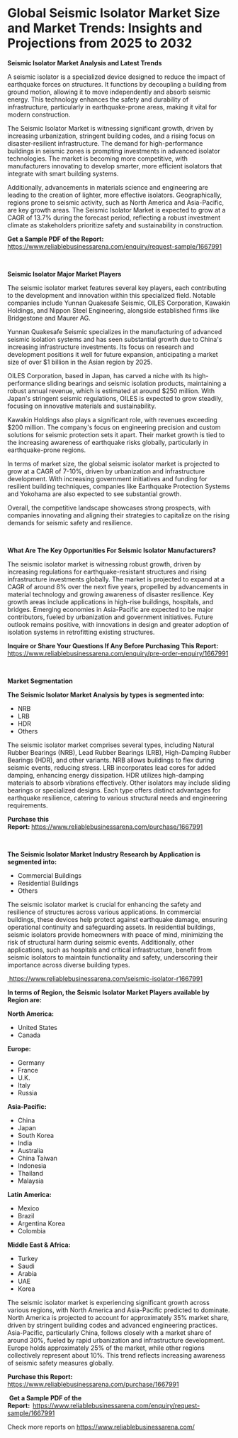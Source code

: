 <p><h1>Global Seismic Isolator Market Size and Market Trends: Insights and Projections from 2025 to 2032</h1></p><p><strong>Seismic Isolator Market Analysis and Latest Trends</strong></p>
<p><p>A seismic isolator is a specialized device designed to reduce the impact of earthquake forces on structures. It functions by decoupling a building from ground motion, allowing it to move independently and absorb seismic energy. This technology enhances the safety and durability of infrastructure, particularly in earthquake-prone areas, making it vital for modern construction.</p><p>The Seismic Isolator Market is witnessing significant growth, driven by increasing urbanization, stringent building codes, and a rising focus on disaster-resilient infrastructure. The demand for high-performance buildings in seismic zones is prompting investments in advanced isolator technologies. The market is becoming more competitive, with manufacturers innovating to develop smarter, more efficient isolators that integrate with smart building systems.</p><p>Additionally, advancements in materials science and engineering are leading to the creation of lighter, more effective isolators. Geographically, regions prone to seismic activity, such as North America and Asia-Pacific, are key growth areas. The Seismic Isolator Market is expected to grow at a CAGR of 13.7% during the forecast period, reflecting a robust investment climate as stakeholders prioritize safety and sustainability in construction.</p></p>
<p><strong>Get a Sample PDF of the Report:&nbsp;</strong> <a href="https://www.reliablebusinessarena.com/enquiry/request-sample/1667991?utm_campaign=3294&utm_medium=2&utm_source=Github&utm_content=ia&utm_term=06032025&utm_id=seismic-isolator">https://www.reliablebusinessarena.com/enquiry/request-sample/1667991</a></p>
<p>&nbsp;</p>
<p><strong>Seismic Isolator Major Market Players</strong></p>
<p><p>The seismic isolator market features several key players, each contributing to the development and innovation within this specialized field. Notable companies include Yunnan Quakesafe Seismic, OILES Corporation, Kawakin Holdings, and Nippon Steel Engineering, alongside established firms like Bridgestone and Maurer AG.</p><p>Yunnan Quakesafe Seismic specializes in the manufacturing of advanced seismic isolation systems and has seen substantial growth due to China's increasing infrastructure investments. Its focus on research and development positions it well for future expansion, anticipating a market size of over $1 billion in the Asian region by 2025.</p><p>OILES Corporation, based in Japan, has carved a niche with its high-performance sliding bearings and seismic isolation products, maintaining a robust annual revenue, which is estimated at around $250 million. With Japan's stringent seismic regulations, OILES is expected to grow steadily, focusing on innovative materials and sustainability.</p><p>Kawakin Holdings also plays a significant role, with revenues exceeding $200 million. The company's focus on engineering precision and custom solutions for seismic protection sets it apart. Their market growth is tied to the increasing awareness of earthquake risks globally, particularly in earthquake-prone regions.</p><p>In terms of market size, the global seismic isolator market is projected to grow at a CAGR of 7-10%, driven by urbanization and infrastructure development. With increasing government initiatives and funding for resilient building techniques, companies like Earthquake Protection Systems and Yokohama are also expected to see substantial growth.</p><p>Overall, the competitive landscape showcases strong prospects, with companies innovating and aligning their strategies to capitalize on the rising demands for seismic safety and resilience.</p></p>
<p>&nbsp;</p>
<p><strong>What Are The Key Opportunities For Seismic Isolator Manufacturers?</strong></p>
<p><p>The seismic isolator market is witnessing robust growth, driven by increasing regulations for earthquake-resistant structures and rising infrastructure investments globally. The market is projected to expand at a CAGR of around 8% over the next five years, propelled by advancements in material technology and growing awareness of disaster resilience. Key growth areas include applications in high-rise buildings, hospitals, and bridges. Emerging economies in Asia-Pacific are expected to be major contributors, fueled by urbanization and government initiatives. Future outlook remains positive, with innovations in design and greater adoption of isolation systems in retrofitting existing structures.</p></p>
<p><strong>Inquire or Share Your Questions If Any Before Purchasing This Report:</strong> <a href="https://www.reliablebusinessarena.com/enquiry/pre-order-enquiry/1667991?utm_campaign=3294&utm_medium=2&utm_source=Github&utm_content=ia&utm_term=06032025&utm_id=seismic-isolator">https://www.reliablebusinessarena.com/enquiry/pre-order-enquiry/1667991</a></p>
<p>&nbsp;</p>
<p><strong>Market Segmentation</strong></p>
<p><strong>The Seismic Isolator Market Analysis by types is segmented into:</strong></p>
<p><ul><li>NRB</li><li>LRB</li><li>HDR</li><li>Others</li></ul></p>
<p><p>The seismic isolator market comprises several types, including Natural Rubber Bearings (NRB), Lead Rubber Bearings (LRB), High-Damping Rubber Bearings (HDR), and other variants. NRB allows buildings to flex during seismic events, reducing stress. LRB incorporates lead cores for added damping, enhancing energy dissipation. HDR utilizes high-damping materials to absorb vibrations effectively. Other isolators may include sliding bearings or specialized designs. Each type offers distinct advantages for earthquake resilience, catering to various structural needs and engineering requirements.</p></p>
<p><strong>Purchase this Report:&nbsp;</strong><a href="https://www.reliablebusinessarena.com/purchase/1667991?utm_campaign=3294&utm_medium=2&utm_source=Github&utm_content=ia&utm_term=06032025&utm_id=seismic-isolator">https://www.reliablebusinessarena.com/purchase/1667991</a></p>
<p>&nbsp;</p>
<p><strong>The Seismic Isolator Market Industry Research by Application is segmented into:</strong></p>
<p><ul><li>Commercial Buildings</li><li>Residential Buildings</li><li>Others</li></ul></p>
<p><p>The seismic isolator market is crucial for enhancing the safety and resilience of structures across various applications. In commercial buildings, these devices help protect against earthquake damage, ensuring operational continuity and safeguarding assets. In residential buildings, seismic isolators provide homeowners with peace of mind, minimizing the risk of structural harm during seismic events. Additionally, other applications, such as hospitals and critical infrastructure, benefit from seismic isolators to maintain functionality and safety, underscoring their importance across diverse building types.</p></p>
<p><a href="https://www.reliablebusinessarena.com/seismic-isolator-r1667991?utm_campaign=3294&utm_medium=2&utm_source=Github&utm_content=ia&utm_term=06032025&utm_id=seismic-isolator">&nbsp;https://www.reliablebusinessarena.com/seismic-isolator-r1667991</a></p>
<p><strong>In terms of Region, the Seismic Isolator Market Players available by Region are:</strong></p>
<p>
    <p> <strong> North America: </strong>
        <ul>
            <li>United States</li>
            <li>Canada</li>
        </ul>
        </p> 
    <p> <strong> Europe: </strong>
        <ul>
            <li>Germany</li>
            <li>France</li>
            <li>U.K.</li>
            <li>Italy</li>
            <li>Russia</li>
        </ul>
        </p> 
    <p> <strong> Asia-Pacific: </strong>
        <ul>
            <li>China</li>
            <li>Japan</li>
            <li>South Korea</li>
            <li>India</li>
            <li>Australia</li>
            <li>China Taiwan</li>
            <li>Indonesia</li>
            <li>Thailand</li>
            <li>Malaysia</li>
        </ul>
        </p> 
    <p> <strong> Latin America: </strong>
        <ul>
            <li>Mexico</li>
            <li>Brazil</li>
            <li>Argentina Korea</li>
            <li>Colombia</li>
        </ul>
        </p> 
    <p> <strong> Middle East & Africa: </strong>
        <ul>
            <li>Turkey</li>
            <li>Saudi</li>
            <li>Arabia</li>
            <li>UAE</li>
            <li>Korea</li>
        </ul>
    </p>
    </p>
<p><p>The seismic isolator market is experiencing significant growth across various regions, with North America and Asia-Pacific predicted to dominate. North America is projected to account for approximately 35% market share, driven by stringent building codes and advanced engineering practices. Asia-Pacific, particularly China, follows closely with a market share of around 30%, fueled by rapid urbanization and infrastructure development. Europe holds approximately 25% of the market, while other regions collectively represent about 10%. This trend reflects increasing awareness of seismic safety measures globally.</p></p>
<p><strong>Purchase this Report: </strong><a href="https://www.reliablebusinessarena.com/purchase/1667991?utm_campaign=3294&utm_medium=2&utm_source=Github&utm_content=ia&utm_term=06032025&utm_id=seismic-isolator">https://www.reliablebusinessarena.com/purchase/1667991</a></p>
<p>&nbsp;<strong>Get a Sample PDF of the Report:&nbsp;&nbsp;</strong><a href="https://www.reliablebusinessarena.com/enquiry/request-sample/1667991?utm_campaign=3294&utm_medium=2&utm_source=Github&utm_content=ia&utm_term=06032025&utm_id=seismic-isolator">https://www.reliablebusinessarena.com/enquiry/request-sample/1667991</a></p>
<p><strong></strong></p>
<p>Check more reports on <a href="https://www.reliablebusinessarena.com/?utm_campaign=3294&utm_medium=2&utm_source=Github&utm_content=ia&utm_term=06032025&utm_id=seismic-isolator">https://www.reliablebusinessarena.com/</a></p>
